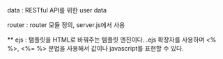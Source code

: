 data : RESTful API를 위한 user data

router : router 모듈 정의, server.js에서 사용

** ejs : 탬플릿을 HTML로 바꿔주는 템플릿 엔진이다. .ejs 확장자를 사용하며 <% %>, <%= %> 문법을 사용해서 값이나 javascript를 표현할 수 있다.


